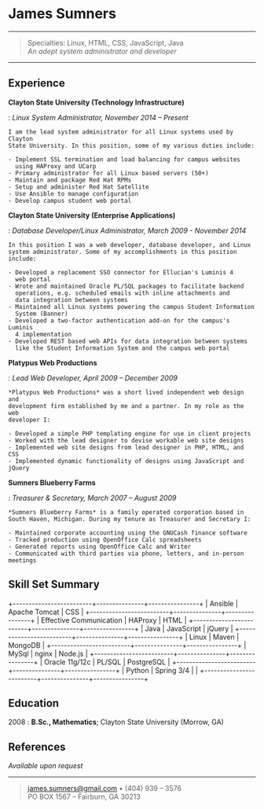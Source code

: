 James Sumners
=============

----

> Specialties: Linux, HTML, CSS, JavaScript, Java\
> *An adept system administrator and developer*

----

Experience
----------

**Clayton State University (Technology Infrastructure)**

:   *Linux System Administrator, November 2014 – Present*

    I am the lead system administrator for all Linux systems used by Clayton
    State University. In this position, some of my various duties include:

    - Implement SSL termination and load balancing for campus websites
      using HAProxy and UCarp
    - Primary administrator for all Linux based servers (50+)
    - Maintain and package Red Hat RPMs
    - Setup and administer Red Hat Satellite
    - Use Ansible to manage configuration
    - Develop campus student web portal

**Clayton State University (Enterprise Applications)**

:   *Database Developer/Linux Administrator, March 2009 - November 2014*

    In this position I was a web developer, database developer, and Linux
    system administrator. Some of my accomplishments in this position include:

    - Developed a replacement SSO connector for Ellucian's Luminis 4
      web portal
    - Wrote and maintained Oracle PL/SQL packages to facilitate backend
      operations, e.g. scheduled emails with inline attachments and
      data integration between systems
    - Maintained all Linux systems powering the campus Student Information
      System (Banner)
    - Developed a two-factor authentication add-on for the campus's Luminis
      4 implementation
    - Developed REST based web APIs for data integration between systems
      like the Student Information System and the campus web portal

**Platypus Web Productions**

:   *Lead Web Developer, April 2009 – December 2009*

    *Platypus Web Productions* was a short lived independent web design and
    development firm established by me and a partner. In my role as the web
    developer I:

    - Developed a simple PHP templating engine for use in client projects
    - Worked with the lead designer to devise workable web site designs
    - Implemented web site designs from lead designer in PHP, HTML, and CSS
    - Implemented dynamic functionality of designs using JavaScript and jQuery

**Sumners Blueberry Farms**

:   *Treasurer & Secretary, March 2007 – August 2009*

    *Sumners Blueberry Farms* is a family operated corporation based in
    South Haven, Michigan. During my tenure as Treasurer and Secretary I:

    - Maintained corporate accounting using the GNUCash finance software
    - Tracked production using OpenOffice Calc spreadsheets
    - Generated reports using OpenOffice Calc and Writer
    - Communicated with third parties via phone, letters, and in-person meetings

Skill Set Summary
-----------------

+-------------------------+---------------+----------------+
| Ansible                 | Apache Tomcat | CSS            |
+-------------------------+---------------+----------------+
| Effective Communication | HAProxy       | HTML           |
+-------------------------+---------------+----------------+
| Java                    | JavaScript    | jQuery         |
+-------------------------+---------------+----------------+
| Linux                   | Maven         | MongoDB        |
+-------------------------+---------------+----------------+
| MySql                   | nginx         | Node.js        |
+-------------------------+---------------+----------------+
| Oracle 11g/12c          | PL/SQL        | PostgreSQL     |
+-------------------------+---------------+----------------+
| Python                  | Spring 3/4    |                |
+-------------------------+---------------+----------------+


Education
---------

2008
:   **B.Sc., Mathematics**; Clayton State University (Morrow, GA)

References
----------------------------------------

*Available upon request*

----

> <james.sumners@gmail.com> • (404) 939 – 3576\
> PO BOX 1567 – Fairburn, GA 30213
